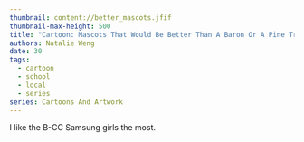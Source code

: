 ```yaml
---
thumbnail: content://better_mascots.jfif
thumbnail-max-height: 500
title: "Cartoon: Mascots That Would Be Better Than A Baron Or A Pine Tree"
authors: Natalie Weng
date: 30
tags:
  - cartoon
  - school
  - local
  - series
series: Cartoons And Artwork
---
```


I like the B-CC Samsung girls the most.
